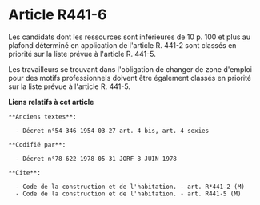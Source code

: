 # Article R441-6

Les candidats dont les ressources sont inférieures de 10 p. 100 et plus au plafond déterminé en application de l'article R.
441-2 sont classés en priorité sur la liste prévue à l'article R. 441-5.

Les travailleurs se trouvant dans l'obligation de changer de zone d'emploi pour des motifs professionnels doivent être
également classés en priorité sur la liste prévue à l'article R. 441-5.

**Liens relatifs à cet article**

	**Anciens textes**:

	  - Décret n°54-346 1954-03-27 art. 4 bis, art. 4 sexies

	**Codifié par**:

	  - Décret n°78-622 1978-05-31 JORF 8 JUIN 1978

	**Cite**:

	  - Code de la construction et de l'habitation. - art. R*441-2 (M)
	  - Code de la construction et de l'habitation. - art. R441-5 (M)
